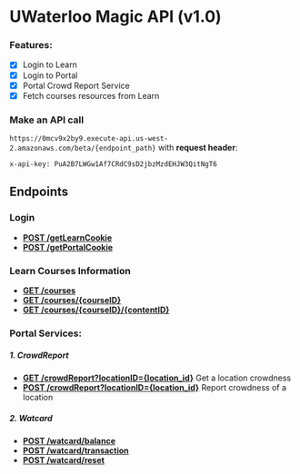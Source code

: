 # UWaterloo Magic API (v1.0)
### Features:
- [x] Login to Learn
- [x] Login to Portal
- [x] Portal Crowd Report Service
- [x] Fetch courses resources from Learn

### Make an API call
`
https://0mcv9x2by9.execute-api.us-west-2.amazonaws.com/beta/{endpoint_path}
`
with __request header__:

`x-api-key: PuA2B7LWGw1Af7CRdC9sD2jbzMzdEHJW3QitNgT6`

## Endpoints
### Login
- [__POST /getLearnCookie__](login/login.md)
- [__POST /getPortalCookie__](login/login.md)

### Learn Courses Information
- [__GET /courses__](courses/courses.md)
- [__GET /courses/{courseID}__](courses/course_id.md)
- [__GET /courses/{courseID}/{contentID}__](courses/content_id.md)

### Portal Services:
##### 1. CrowdReport
- [__GET /crowdReport?locationID={location_id}__](crowd_report/crowd_report.md#1-get-a-location-crowdness) Get a location crowdness
- [__POST /crowdReport?locationID={location_id}__](crowd_report/crowd_report.md#2-update-the-crowdness-of-a-location) Report crowdness of a location

##### 2. Watcard
- [__POST /watcard/balance__](watcard/watcard.md#1-check-balance)
- [__POST /watcard/transaction__](watcard/watcard.md#2-view-transaction-history)
- [__POST /watcard/reset__](watcard/watcard.md#4-reset-pin)
